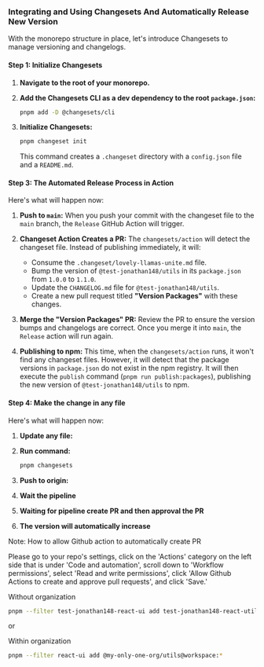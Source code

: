 

### **Integrating and Using Changesets And Automatically Release New Version**

With the monorepo structure in place, let's introduce Changesets to manage versioning and changelogs.

#### **Step 1: Initialize Changesets**

1.  **Navigate to the root of your monorepo.**

2.  **Add the Changesets CLI as a dev dependency to the root `package.json`:**
    ```bash
    pnpm add -D @changesets/cli
    ```

3.  **Initialize Changesets:**
    ```bash
    pnpm changeset init
    ```
    This command creates a `.changeset` directory with a `config.json` file and a `README.md`.


#### **Step 3: The Automated Release Process in Action**

Here's what will happen now:

1.  **Push to `main`:** When you push your commit with the changeset file to the `main` branch, the `Release` GitHub Action will trigger.

2.  **Changeset Action Creates a PR:** The `changesets/action` will detect the changeset file. Instead of publishing immediately, it will:
    *   Consume the `.changeset/lovely-llamas-unite.md` file.
    *   Bump the version of `@test-jonathan148/utils` in its `package.json` from `1.0.0` to `1.1.0`.
    *   Update the `CHANGELOG.md` file for `@test-jonathan148/utils`.
    *   Create a new pull request titled **"Version Packages"** with these changes.

3.  **Merge the "Version Packages" PR:** Review the PR to ensure the version bumps and changelogs are correct. Once you merge it into `main`, the `Release` action will run again.

4.  **Publishing to npm:** This time, when the `changesets/action` runs, it won't find any changeset files. However, it will detect that the package versions in `package.json` do not exist in the npm registry. It will then execute the `publish` command (`pnpm run publish:packages`), publishing the new version of `@test-jonathan148/utils` to npm.

#### **Step 4: Make the change in any file**

Here's what will happen now:

1.  **Update any file:**

2. **Run command:**
    ```bash
    pnpm changesets
    ```

3. **Push to origin:**
4. **Wait the pipeline**
5. **Waiting for pipeline create PR and then approval the PR**
6. **The version will automatically increase**


Note: How to allow Github action to automatically create PR 

Please go to your repo's settings, click on the 'Actions' category on the left side that is under 'Code and automation', scroll down to 'Workflow permissions', select 'Read and write permissions', click 'Allow Github Actions to create and approve pull requests', and click 'Save.'

Without organization
 ```bash
pnpm --filter test-jonathan148-react-ui add test-jonathan148-react-utils@workspace:*
```

or

Within organization
 ```bash
pnpm --filter react-ui add @my-only-one-org/utils@workspace:*
```